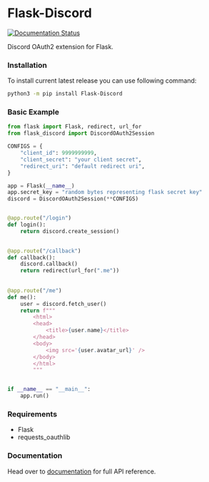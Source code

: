 # Flask-Discord
[![Documentation Status](https://readthedocs.org/projects/flask-discord/badge/?version=latest)](https://flask-discord.readthedocs.io/en/latest/?badge=latest)

Discord OAuth2 extension for Flask.


### Installation
To install current latest release you can use following command:
```sh
python3 -m pip install Flask-Discord
```


### Basic Example
```python
from flask import Flask, redirect, url_for
from flask_discord import DiscordOAuth2Session

CONFIGS = {
	"client_id": 9999999999,
	"client_secret": "your client secret",
	"redirect_uri": "default redirect uri",
}

app = Flask(__name__)
app.secret_key = "random bytes representing flask secret key"
discord = DiscordOAuth2Session(**CONFIGS)


@app.route("/login")
def login():
	return discord.create_session()
	

@app.route("/callback")
def callback():
	discord.callback()
	return redirect(url_for(".me"))
	
	
@app.route("/me")
def me():
	user = discord.fetch_user()
	return f"""
		<html>
		<head>
			<title>{user.name}</title>
		</head>
		<body>
			<img src='{user.avatar_url}' />
		</body>
		</html>
		"""


if __name__ == "__main__":
	app.run()
```


### Requirements
* Flask
* requests_oauthlib


### Documentation
Head over to [documentation] for full API reference. 


[documentation]: https://flask-discord.readthedocs.io/en/latest/
